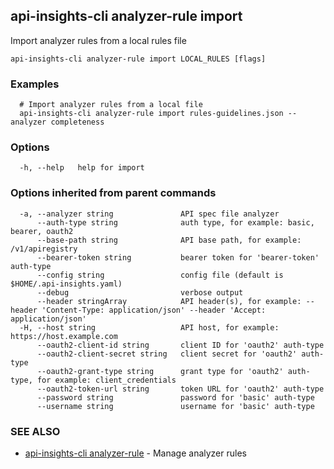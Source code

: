 ## api-insights-cli analyzer-rule import

Import analyzer rules from a local rules file

```
api-insights-cli analyzer-rule import LOCAL_RULES [flags]
```

### Examples

```
  # Import analyzer rules from a local file
  api-insights-cli analyzer-rule import rules-guidelines.json --analyzer completeness
```

### Options

```
  -h, --help   help for import
```

### Options inherited from parent commands

```
  -a, --analyzer string               API spec file analyzer
      --auth-type string              auth type, for example: basic, bearer, oauth2
      --base-path string              API base path, for example: /v1/apiregistry
      --bearer-token string           bearer token for 'bearer-token' auth-type
      --config string                 config file (default is $HOME/.api-insights.yaml)
      --debug                         verbose output
      --header stringArray            API header(s), for example: --header 'Content-Type: application/json' --header 'Accept: application/json'
  -H, --host string                   API host, for example: https://host.example.com
      --oauth2-client-id string       client ID for 'oauth2' auth-type
      --oauth2-client-secret string   client secret for 'oauth2' auth-type
      --oauth2-grant-type string      grant type for 'oauth2' auth-type, for example: client_credentials
      --oauth2-token-url string       token URL for 'oauth2' auth-type
      --password string               password for 'basic' auth-type
      --username string               username for 'basic' auth-type
```

### SEE ALSO

* [api-insights-cli analyzer-rule](api-insights-cli_analyzer-rule.md)	 - Manage analyzer rules


